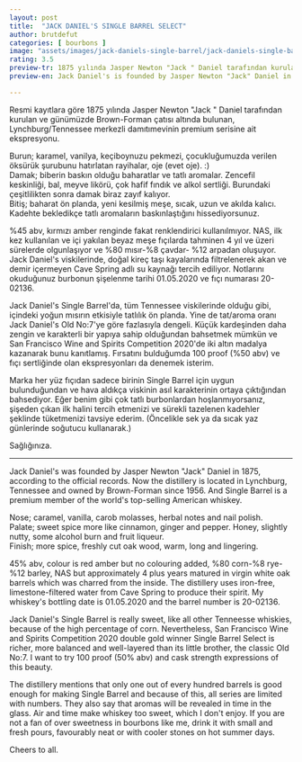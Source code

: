 ```yaml
---
layout: post
title:  "JACK DANIEL'S SINGLE BARREL SELECT"
author: brutdefut
categories: [ bourbons ]
image: "assets/images/jack-daniels-single-barrel/jack-daniels-single-barrel.jpg"
rating: 3.5
preview-tr: 1875 yılında Jasper Newton "Jack " Daniel tarafından kurulan Lynchburg/Tennessee merkezli damıtımevinin premium serisine ait ekspresyonu.    
preview-en: Jack Daniel's is founded by Jasper Newton "Jack" Daniel in 1875 and Single Barrel is a premium member of the world's top-selling American whiskey.  

---
```


Resmi kayıtlara göre 1875 yılında Jasper Newton "Jack " Daniel tarafından kurulan ve günümüzde Brown-Forman çatısı altında bulunan, Lynchburg/Tennessee merkezli damıtımevinin premium serisine ait ekspresyonu.  

Burun; karamel, vanilya, keçiboynuzu pekmezi, çocukluğumuzda verilen öksürük şurubunu hatırlatan rayihalar, oje (evet oje). :)  
Damak; biberin baskın olduğu baharatlar ve tatlı aromalar. Zencefil keskinliği, bal, meyve likörü, çok hafif fındık ve alkol sertliği. Burundaki çeşitlilikten sonra damak biraz zayıf kalıyor.  
Bitiş; baharat ön planda, yeni kesilmiş meşe, sıcak, uzun ve akılda kalıcı.  
Kadehte bekledikçe tatlı aromaların baskınlaştığını hissediyorsunuz.  

%45 abv, kırmızı amber renginde fakat renklendirici kullanılmıyor. NAS, ilk kez kullanılan ve içi yakılan beyaz meşe fıçılarda tahminen 4 yıl ve üzeri sürelerde olgunlaşıyor ve %80 mısır-%8 çavdar- %12 arpadan oluşuyor.  
Jack Daniel's viskilerinde, doğal kireç taşı kayalarında filtrelenerek akan ve demir içermeyen Cave Spring adlı su kaynağı tercih ediliyor. Notlarını okuduğunuz burbonun şişelenme tarihi 01.05.2020 ve fıçı numarası 20-02136.  

Jack Daniel's Single Barrel'da, tüm Tennessee viskilerinde olduğu gibi, içindeki yoğun mısırın etkisiyle tatlılık ön planda. Yine de tat/aroma oranı Jack Daniel's Old No:7'ye göre fazlasıyla dengeli. Küçük kardeşinden daha zengin ve karakterli bir yapıya sahip olduğundan bahsetmek mümkün ve San Francisco Wine and Spirits Competition 2020'de iki altın madalya kazanarak bunu kanıtlamış. Fırsatını bulduğumda 100 proof (%50 abv) ve fıçı sertliğinde olan ekspresyonları da denemek isterim.  

Marka her yüz fıçıdan sadece birinin Single Barrel için uygun bulunduğundan ve hava aldıkça viskinin asıl karakterinin ortaya çıktığından bahsediyor. Eğer benim gibi çok tatlı burbonlardan hoşlanmıyorsanız, şişeden çıkan ilk halini tercih etmenizi ve sürekli tazelenen kadehler şeklinde tüketmenizi tavsiye ederim. (Öncelikle sek ya da sıcak yaz günlerinde soğutucu kullanarak.)  

Sağlığınıza. 
 
-----------------------------------------------

<p id="english"></p>

Jack Daniel's was founded by Jasper Newton "Jack" Daniel in 1875, according to the official records. Now the distillery is located in Lynchburg, Tennessee and owned by Brown-Forman since 1956. And Single Barrel is a premium member of the world's top-selling American whiskey.  

Nose; caramel, vanilla, carob molasses, herbal notes and nail polish.  
Palate; sweet spice more like cinnamon, ginger and pepper. Honey, slightly nutty, some alcohol burn and fruit liqueur.  
Finish; more spice, freshly cut oak wood, warm, long and lingering.  

45% abv, colour is red amber but no colouring added, %80 corn-%8 rye- %12 barley, NAS but approximately 4 plus years matured in virgin white oak barrels which was charred from the inside. The distillery uses iron-free, limestone-filtered water from Cave Spring to produce their spirit. My whiskey's bottling date is 01.05.2020 and the barrel number is 20-02136.  

Jack Daniel's Single Barrel is really sweet, like all other Tenneesse whiskies, because of the high percentage of corn. Nevertheless, San Francisco Wine and Spirits Competition 2020 double gold winner Single Barrel Select is richer, more balanced and well-layered than its little brother, the classic Old No:7. I want to try 100 proof (50% abv) and cask strength expressions of this beauty.  

The distillery mentions that only one out of every hundred barrels is good enough for making Single Barrel and because of this, all series are limited with numbers. They also say that aromas will be revealed in time in the glass. Air and time make whiskey too sweet, which I don't enjoy. If you are not a fan of over sweetness in bourbons like me, drink it with small and fresh pours, favourably neat or with cooler stones on hot summer days.  

Cheers to all.   
  
